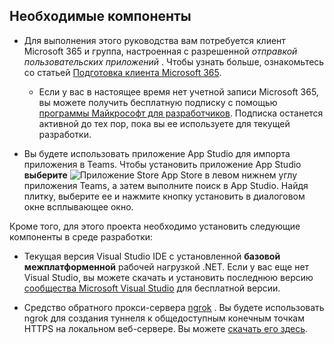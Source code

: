 ## <a name="prerequisites"></a>Необходимые компоненты

- Для выполнения этого руководства вам потребуется клиент Microsoft 365 и группа, настроенная с разрешенной *отправкой пользовательских приложений* . Чтобы узнать больше, ознакомьтесь со статьей [Подготовка клиента Microsoft 365](~/concepts/build-and-test/prepare-your-o365-tenant.md).
  - Если у вас в настоящее время нет учетной записи Microsoft 365, вы можете получить бесплатную подписку с помощью [программы Майкрософт для разработчиков](https://developer.microsoft.com/en-us/microsoft-365/dev-program). Подписка останется активной до тех пор, пока вы ее используете для текущей разработки.

- Вы будете использовать приложение App Studio для импорта приложения в Teams. Чтобы установить приложение App Studio **выберите** ![ Приложение Store App Store ](~/assets/images/tab-images/storeApp.png) в левом нижнем углу приложения Teams, а затем выполните поиск в App Studio. Найдя плитку, выберите ее и нажмите кнопку установить в диалоговом окне всплывающее окно.

Кроме того, для этого проекта необходимо установить следующие компоненты в среде разработки:

- Текущая версия Visual Studio IDE с установленной **базовой межплатформенной** рабочей нагрузкой .NET. Если у вас еще нет Visual Studio, вы можете скачать и установить последнюю версию [сообщества Microsoft Visual Studio](https://visualstudio.microsoft.com/downloads) для бесплатной версии.

- Средство обратного прокси-сервера [ngrok](https://ngrok.com) . Вы будете использовать ngrok для создания туннеля к общедоступным конечным точкам HTTPS на локальном веб-сервере. Вы можете [скачать его здесь](https://ngrok.com/download).
